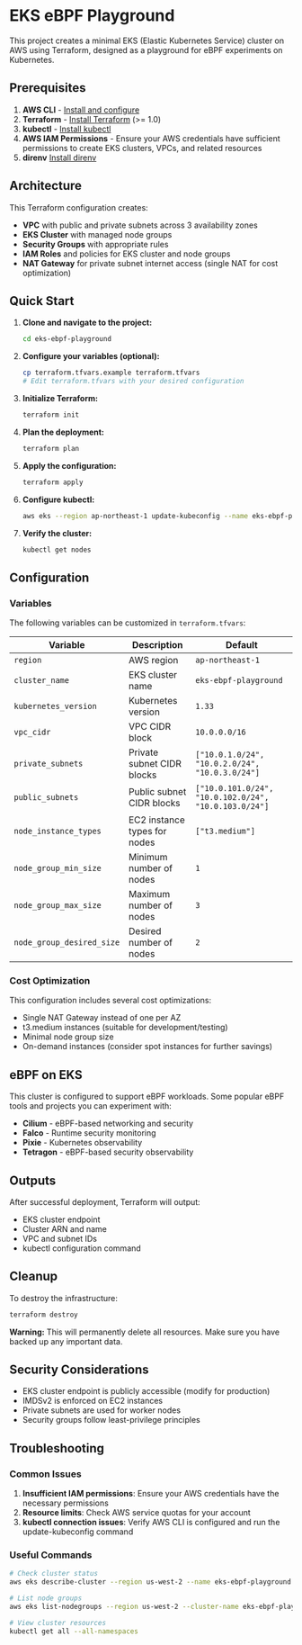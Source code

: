 # EKS eBPF Playground

This project creates a minimal EKS (Elastic Kubernetes Service) cluster on AWS using Terraform, designed as a playground for eBPF experiments on Kubernetes.

## Prerequisites

1. **AWS CLI** - [Install and configure](https://aws.amazon.com/cli/)
2. **Terraform** - [Install Terraform](https://www.terraform.io/downloads.html) (>= 1.0)
3. **kubectl** - [Install kubectl](https://kubernetes.io/docs/tasks/tools/install-kubectl/)
4. **AWS IAM Permissions** - Ensure your AWS credentials have sufficient permissions to create EKS clusters, VPCs, and related resources
5. **direnv** [Install direnv](https://direnv.net/)

## Architecture

This Terraform configuration creates:

- **VPC** with public and private subnets across 3 availability zones
- **EKS Cluster** with managed node groups
- **Security Groups** with appropriate rules
- **IAM Roles** and policies for EKS cluster and node groups
- **NAT Gateway** for private subnet internet access (single NAT for cost optimization)

## Quick Start

1. **Clone and navigate to the project:**
   ```bash
   cd eks-ebpf-playground
   ```

2. **Configure your variables (optional):**
   ```bash
   cp terraform.tfvars.example terraform.tfvars
   # Edit terraform.tfvars with your desired configuration
   ```

3. **Initialize Terraform:**
   ```bash
   terraform init
   ```

4. **Plan the deployment:**
   ```bash
   terraform plan
   ```

5. **Apply the configuration:**
   ```bash
   terraform apply
   ```

6. **Configure kubectl:**
   ```bash
   aws eks --region ap-northeast-1 update-kubeconfig --name eks-ebpf-playground
   ```

7. **Verify the cluster:**
   ```bash
   kubectl get nodes
   ```

## Configuration

### Variables

The following variables can be customized in `terraform.tfvars`:

| Variable | Description | Default |
|----------|-------------|---------|
| `region` | AWS region | `ap-northeast-1` |
| `cluster_name` | EKS cluster name | `eks-ebpf-playground` |
| `kubernetes_version` | Kubernetes version | `1.33` |
| `vpc_cidr` | VPC CIDR block | `10.0.0.0/16` |
| `private_subnets` | Private subnet CIDR blocks | `["10.0.1.0/24", "10.0.2.0/24", "10.0.3.0/24"]` |
| `public_subnets` | Public subnet CIDR blocks | `["10.0.101.0/24", "10.0.102.0/24", "10.0.103.0/24"]` |
| `node_instance_types` | EC2 instance types for nodes | `["t3.medium"]` |
| `node_group_min_size` | Minimum number of nodes | `1` |
| `node_group_max_size` | Maximum number of nodes | `3` |
| `node_group_desired_size` | Desired number of nodes | `2` |

### Cost Optimization

This configuration includes several cost optimizations:

- Single NAT Gateway instead of one per AZ
- t3.medium instances (suitable for development/testing)
- Minimal node group size
- On-demand instances (consider spot instances for further savings)

## eBPF on EKS

This cluster is configured to support eBPF workloads. Some popular eBPF tools and projects you can experiment with:

- **Cilium** - eBPF-based networking and security
- **Falco** - Runtime security monitoring
- **Pixie** - Kubernetes observability
- **Tetragon** - eBPF-based security observability

## Outputs

After successful deployment, Terraform will output:

- EKS cluster endpoint
- Cluster ARN and name
- VPC and subnet IDs
- kubectl configuration command

## Cleanup

To destroy the infrastructure:

```bash
terraform destroy
```

**Warning:** This will permanently delete all resources. Make sure you have backed up any important data.

## Security Considerations

- EKS cluster endpoint is publicly accessible (modify for production)
- IMDSv2 is enforced on EC2 instances
- Private subnets are used for worker nodes
- Security groups follow least-privilege principles

## Troubleshooting

### Common Issues

1. **Insufficient IAM permissions**: Ensure your AWS credentials have the necessary permissions
2. **Resource limits**: Check AWS service quotas for your account
3. **kubectl connection issues**: Verify AWS CLI is configured and run the update-kubeconfig command

### Useful Commands

```bash
# Check cluster status
aws eks describe-cluster --region us-west-2 --name eks-ebpf-playground

# List node groups
aws eks list-nodegroups --region us-west-2 --cluster-name eks-ebpf-playground

# View cluster resources
kubectl get all --all-namespaces
```
